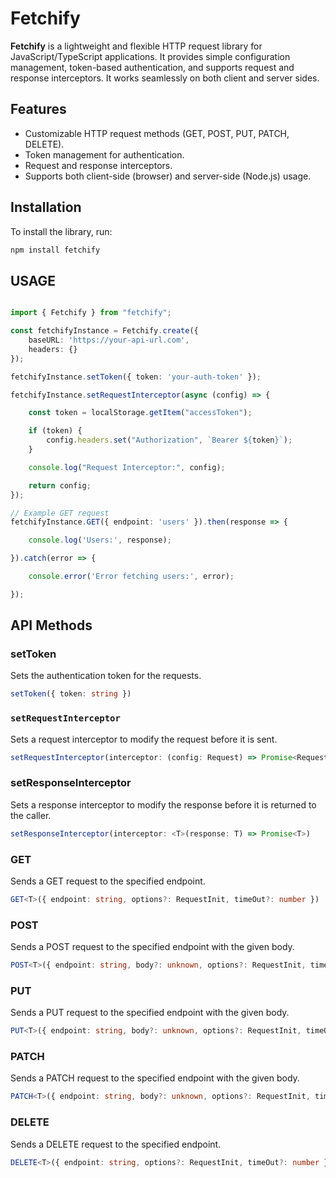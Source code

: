 # Fetchify

**Fetchify** is a lightweight and flexible HTTP request library for JavaScript/TypeScript applications. It provides simple configuration management, token-based authentication, and supports request and response interceptors. It works seamlessly on both client and server sides.

## Features

- Customizable HTTP request methods (GET, POST, PUT, PATCH, DELETE).
- Token management for authentication.
- Request and response interceptors.
- Supports both client-side (browser) and server-side (Node.js) usage.

## Installation

To install the library, run:

```bash
npm install fetchify
```

## USAGE

```typescript

import { Fetchify } from "fetchify";

const fetchifyInstance = Fetchify.create({
    baseURL: 'https://your-api-url.com',
    headers: {}
});

fetchifyInstance.setToken({ token: 'your-auth-token' });

fetchifyInstance.setRequestInterceptor(async (config) => {

    const token = localStorage.getItem("accessToken");

    if (token) {
        config.headers.set("Authorization", `Bearer ${token}`);
    }

    console.log("Request Interceptor:", config);

    return config;
});

// Example GET request
fetchifyInstance.GET({ endpoint: 'users' }).then(response => {

    console.log('Users:', response);

}).catch(error => {

    console.error('Error fetching users:', error);

});
```

## API Methods

### setToken
Sets the authentication token for the requests.

```typescript
setToken({ token: string })
```

### `setRequestInterceptor`
Sets a request interceptor to modify the request before it is sent.

```typescript
setRequestInterceptor(interceptor: (config: Request) => Promise<Request>)
```

### setResponseInterceptor
Sets a response interceptor to modify the response before it is returned to the caller.
```typescript
setResponseInterceptor(interceptor: <T>(response: T) => Promise<T>)
```

### GET
Sends a GET request to the specified endpoint.
```typescript
GET<T>({ endpoint: string, options?: RequestInit, timeOut?: number })
```

### POST
Sends a POST request to the specified endpoint with the given body.
```typescript
POST<T>({ endpoint: string, body?: unknown, options?: RequestInit, timeOut?: number })
```

### PUT
Sends a PUT request to the specified endpoint with the given body.

```typescript
PUT<T>({ endpoint: string, body?: unknown, options?: RequestInit, timeOut?: number })
```

### PATCH
Sends a PATCH request to the specified endpoint with the given body.
```typescript
PATCH<T>({ endpoint: string, body?: unknown, options?: RequestInit, timeOut?: number })
```

### DELETE
Sends a DELETE request to the specified endpoint.
```typescript
DELETE<T>({ endpoint: string, options?: RequestInit, timeOut?: number })
```